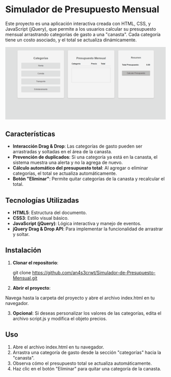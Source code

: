 # Simulador de Presupuesto Mensual

Este proyecto es una aplicación interactiva creada con HTML, CSS, y JavaScript (jQuery), que permite a los usuarios calcular su presupuesto mensual arrastrando categorías de gasto a una "canasta". Cada categoría tiene un costo asociado, y el total se actualiza dinámicamente.

![Demo](assets/presupuesto.gif)

## Características

- **Interacción Drag & Drop**: Las categorías de gasto pueden ser arrastradas y soltadas en el área de la canasta.
- **Prevención de duplicados**: Si una categoría ya está en la canasta, el sistema muestra una alerta y no la agrega de nuevo.
- **Cálculo automático del presupuesto total**: Al agregar o eliminar categorías, el total se actualiza automáticamente.
- **Botón "Eliminar"**: Permite quitar categorías de la canasta y recalcular el total.

## Tecnologías Utilizadas

- **HTML5**: Estructura del documento.
- **CSS3**: Estilo visual básico.
- **JavaScript (jQuery)**: Lógica interactiva y manejo de eventos.
- **jQuery Drag & Drop API**: Para implementar la funcionalidad de arrastrar y soltar.

## Instalación

1. **Clonar el repositorio**:
   
   git clone https://github.com/an4s3crwt/Simulador-de-Presupuesto-Mensual.git

2. **Abrir el proyecto**:

 Navega hasta la carpeta del proyecto y abre el archivo index.html en tu navegador.

3. **Opcional**: 
Si deseas personalizar los valores de las categorías, edita el archivo script.js y 
modifica el objeto precios.


## Uso

1. Abre el archivo index.html en tu navegador.
2. Arrastra una categoría de gasto desde la sección "categorías" hacia la "canasta".
3. Observa cómo el presupuesto total se actualiza automáticamente.
4. Haz clic en el botón "Eliminar" para quitar una categoría de la canasta.


